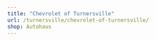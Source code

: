 ```yaml
---
title: "Chevrolet of Turnersville"
url: /turnersville/chevrolet-of-turnersville/
shop: Autohaus
---
```

